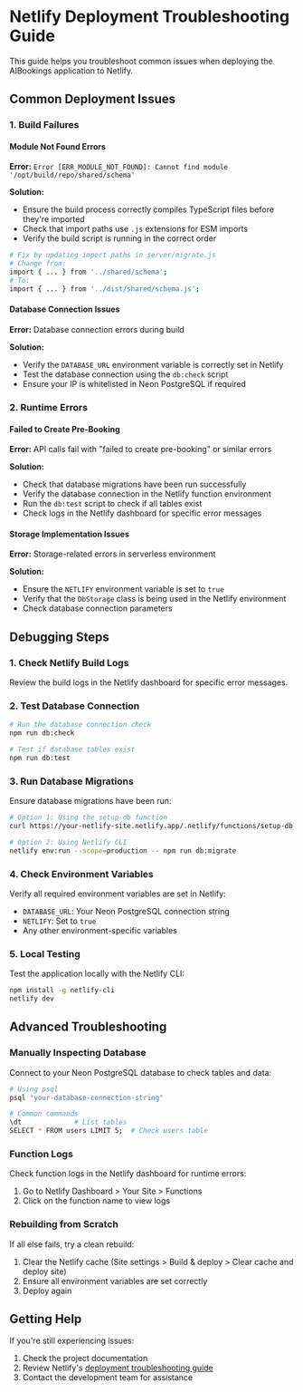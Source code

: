 # Netlify Deployment Troubleshooting Guide

This guide helps you troubleshoot common issues when deploying the AIBookings application to Netlify.

## Common Deployment Issues

### 1. Build Failures

#### Module Not Found Errors

**Error:** `Error [ERR_MODULE_NOT_FOUND]: Cannot find module '/opt/build/repo/shared/schema'`

**Solution:**
- Ensure the build process correctly compiles TypeScript files before they're imported
- Check that import paths use `.js` extensions for ESM imports
- Verify the build script is running in the correct order

```bash
# Fix by updating import paths in server/migrate.js
# Change from:
import { ... } from '../shared/schema';
# To:
import { ... } from '../dist/shared/schema.js';
```

#### Database Connection Issues

**Error:** Database connection errors during build

**Solution:**
- Verify the `DATABASE_URL` environment variable is correctly set in Netlify
- Test the database connection using the `db:check` script
- Ensure your IP is whitelisted in Neon PostgreSQL if required

### 2. Runtime Errors

#### Failed to Create Pre-Booking

**Error:** API calls fail with "failed to create pre-booking" or similar errors

**Solution:**
- Check that database migrations have been run successfully
- Verify the database connection in the Netlify function environment
- Run the `db:test` script to check if all tables exist
- Check logs in the Netlify dashboard for specific error messages

#### Storage Implementation Issues

**Error:** Storage-related errors in serverless environment

**Solution:**
- Ensure the `NETLIFY` environment variable is set to `true`
- Verify that the `DbStorage` class is being used in the Netlify environment
- Check database connection parameters

## Debugging Steps

### 1. Check Netlify Build Logs

Review the build logs in the Netlify dashboard for specific error messages.

### 2. Test Database Connection

```bash
# Run the database connection check
npm run db:check

# Test if database tables exist
npm run db:test
```

### 3. Run Database Migrations

Ensure database migrations have been run:

```bash
# Option 1: Using the setup-db function
curl https://your-netlify-site.netlify.app/.netlify/functions/setup-db

# Option 2: Using Netlify CLI
netlify env:run --scope=production -- npm run db:migrate
```

### 4. Check Environment Variables

Verify all required environment variables are set in Netlify:

- `DATABASE_URL`: Your Neon PostgreSQL connection string
- `NETLIFY`: Set to `true`
- Any other environment-specific variables

### 5. Local Testing

Test the application locally with the Netlify CLI:

```bash
npm install -g netlify-cli
netlify dev
```

## Advanced Troubleshooting

### Manually Inspecting Database

Connect to your Neon PostgreSQL database to check tables and data:

```bash
# Using psql
psql "your-database-connection-string"

# Common commands
\dt             # List tables
SELECT * FROM users LIMIT 5;  # Check users table
```

### Function Logs

Check function logs in the Netlify dashboard for runtime errors:

1. Go to Netlify Dashboard > Your Site > Functions
2. Click on the function name to view logs

### Rebuilding from Scratch

If all else fails, try a clean rebuild:

1. Clear the Netlify cache (Site settings > Build & deploy > Clear cache and deploy site)
2. Ensure all environment variables are set correctly
3. Deploy again

## Getting Help

If you're still experiencing issues:

1. Check the project documentation
2. Review Netlify's [deployment troubleshooting guide](https://docs.netlify.com/configure-builds/troubleshooting-tips/)
3. Contact the development team for assistance